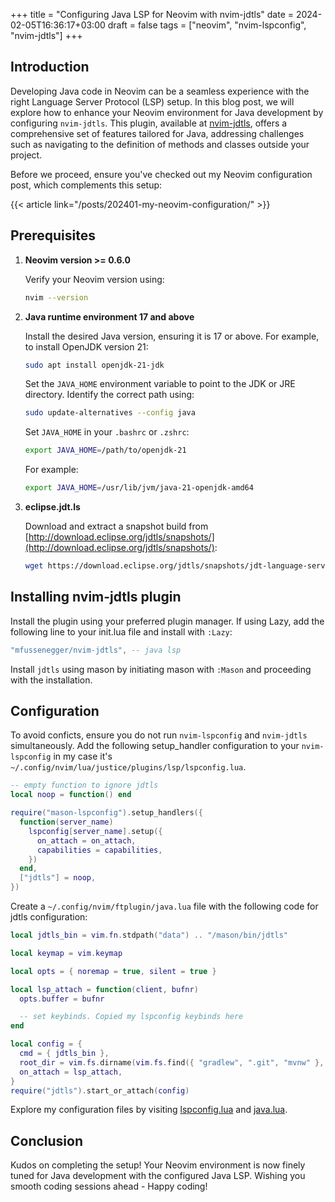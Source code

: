 +++
title = "Configuring Java LSP for Neovim with nvim-jdtls"
date = 2024-02-05T16:36:17+03:00
draft = false
tags = ["neovim", "nvim-lspconfig", "nvim-jdtls"]
+++

## Introduction

Developing Java code in Neovim can be a seamless experience with the right Language Server Protocol (LSP) setup. In this blog post, we will explore how to enhance your Neovim environment for Java development by configuring `nvim-jdtls`. This plugin, available at [nvim-jdtls](https://github.com/mfussenegger/nvim-jdtls), offers a comprehensive set of features tailored for Java, addressing challenges such as navigating to the definition of methods and classes outside your project.

Before we proceed, ensure you've checked out my Neovim configuration post, which complements this setup:

{{< article link="/posts/202401-my-neovim-configuration/" >}}

## Prerequisites

1. **Neovim version >= 0.6.0**

   Verify your Neovim version using:

   ```bash
   nvim --version
   ```

2. **Java runtime environment 17 and above**

   Install the desired Java version, ensuring it is 17 or above. For example, to install OpenJDK version 21:

   ```bash
   sudo apt install openjdk-21-jdk
   ```

   Set the `JAVA_HOME` environment variable to point to the JDK or JRE directory. Identify the correct path using:

   ```bash
   sudo update-alternatives --config java
   ```

   Set `JAVA_HOME` in your `.bashrc` or `.zshrc`:

   ```bash
   export JAVA_HOME=/path/to/openjdk-21
   ```

   For example:

   ```bash
   export JAVA_HOME=/usr/lib/jvm/java-21-openjdk-amd64
   ```

3. **eclipse.jdt.ls**

   Download and extract a snapshot build from [http://download.eclipse.org/jdtls/snapshots/](http://download.eclipse.org/jdtls/snapshots/):

   ```bash
   wget https://download.eclipse.org/jdtls/snapshots/jdt-language-server-1.31.0-202312211634.tar.gz && sudo tar -C /usr/local -xzf jdt-language-server-1.31.0-202312211634.tar.gz
   ```

## Installing nvim-jdtls plugin

Install the plugin using your preferred plugin manager. If using Lazy, add the following line to your init.lua file and install with `:Lazy`:

```lua
"mfussenegger/nvim-jdtls", -- java lsp
```

Install `jdtls` using mason by initiating mason with `:Mason` and proceeding with the installation.

## Configuration

To avoid conficts, ensure you do not run `nvim-lspconfig` and `nvim-jdtls` simultaneously. Add the following setup_handler configuration to your `nvim-lspconfig` in my case it's `~/.config/nvim/lua/justice/plugins/lsp/lspconfig.lua`.

```lua
-- empty function to ignore jdtls
local noop = function() end

require("mason-lspconfig").setup_handlers({
  function(server_name)
    lspconfig[server_name].setup({
      on_attach = on_attach,
      capabilities = capabilities,
    })
  end,
  ["jdtls"] = noop,
})
```

Create a `~/.config/nvim/ftplugin/java.lua` file with the following code for jdtls configuration:

```lua
local jdtls_bin = vim.fn.stdpath("data") .. "/mason/bin/jdtls"

local keymap = vim.keymap

local opts = { noremap = true, silent = true }

local lsp_attach = function(client, bufnr)
  opts.buffer = bufnr

  -- set keybinds. Copied my lspconfig keybinds here
end

local config = {
  cmd = { jdtls_bin },
  root_dir = vim.fs.dirname(vim.fs.find({ "gradlew", ".git", "mvnw" }, { upward = true })[1]),
  on_attach = lsp_attach,
}
require("jdtls").start_or_attach(config)
```

Explore my configuration files by visiting [lspconfig.lua](https://raw.githubusercontent.com/justicenyaga/my_nvim_config/java/lua/justice/plugins/lsp/lspconfig.lua) and [java.lua](https://raw.githubusercontent.com/justicenyaga/my_nvim_config/java/ftplugin/java.lua).

## Conclusion

Kudos on completing the setup! Your Neovim environment is now finely tuned for Java development with the configured Java LSP. Wishing you smooth coding sessions ahead - Happy coding!
